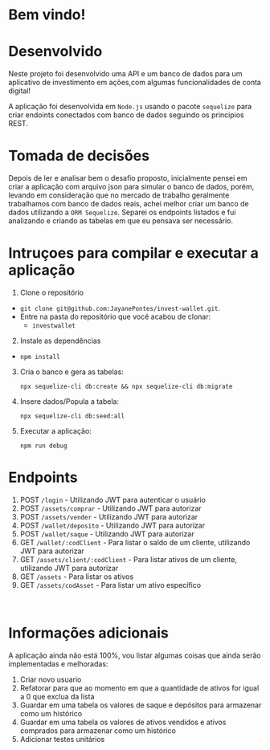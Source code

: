 # Bem vindo!


# Desenvolvido

  Neste projeto foi desenvolvido uma API e um banco de dados para um aplicativo de investimento em ações,com algumas funcionalidades de conta digital! 

  A aplicação foi desenvolvida em `Node.js` usando o pacote `sequelize` para criar endoints conectados com banco de dados seguindo os principios REST.


# Tomada de decisões

  Depois de ler e analisar bem o desafio proposto, inicialmente pensei em criar a aplicação com arquivo json para simular o banco de dados, porém, levando em consideração que no mercado de trabalho geralmente trabalhamos com banco de dados reais, achei melhor criar um banco de dados utilizando a `ORM Sequelize`.
  Separei os endpoints listados e fui analizando e criando as tabelas em que eu pensava ser necessário.


# Intruçoes para compilar e executar a aplicação

1. Clone o repositório
  * `git clone git@github.com:JayanePontes/invest-wallet.git`.
  * Entre na pasta do repositório que você acabou de clonar:
    * `investwallet`

2. Instale as dependências
  * `npm install`

3. Cria o banco e gera as tabelas:
    
    `npx sequelize-cli db:create && npx sequelize-cli db:migrate`

4. Insere dados/Popula a tabela:
    
    `npx sequelize-cli db:seed:all`

5. Executar a aplicação:

    `npm run debug`

# Endpoints
  1. POST `/login` - Utilizando JWT para autenticar o usuário
  2. POST `/assets/comprar` - Utilizando JWT para autorizar
  3. POST `/assets/vender` - Utilizando JWT para autorizar
  4. POST `/wallet/deposito` - Utilizando JWT para autorizar
  5. POST `/wallet/saque` - Utilizando JWT para autorizar
  6. GET `/wallet/:codClient` - Para listar o saldo de um cliente, utilizando JWT para autorizar
  7. GET `/assets/client/:codClient` - Para listar ativos de um cliente, utilizando JWT para autorizar 
  8. GET `/assets` - Para listar os ativos
  9. GET `/assets/codAsset` - Para listar um ativo específico

<br />

# Informações adicionais

  A aplicação ainda não está 100%, vou listar algumas coisas que ainda serão implementadas e melhoradas:

  1. Criar novo usuario
  2. Refatorar para que ao momento em que a quantidade de ativos for igual a 0 que exclua da lista
  3. Guardar em uma tabela os valores de saque e depósitos para armazenar como um histórico
  4. Guardar em uma tabela os valores de ativos vendidos e ativos comprados para armazenar como um histórico
  5. Adicionar testes unitários

